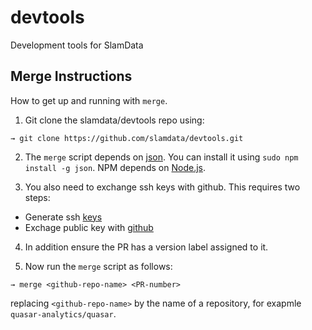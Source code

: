 # devtools
Development tools for SlamData

## Merge Instructions
How to get up and running with `merge`.

1. Git clone the slamdata/devtools repo using: 

```
→ git clone https://github.com/slamdata/devtools.git
```

2. The `merge` script depends on [json](http://trentm.com/json/). You can install it using `sudo npm install -g json`.
NPM depends on [Node.js](https://nodejs.org).

3. You also need to exchange ssh keys with github. This requires two steps:
  * Generate ssh [keys](https://help.github.com/articles/generating-a-new-ssh-key-and-adding-it-to-the-ssh-agent/)
  * Exchage public key with [github](https://help.github.com/articles/adding-a-new-ssh-key-to-your-github-account/)

4. In addition ensure the PR has a version label assigned to it.

5. Now run the `merge` script as follows:

```
→ merge <github-repo-name> <PR-number>
```

replacing `<github-repo-name>` by the name of a repository, for exapmle `quasar-analytics/quasar`.
